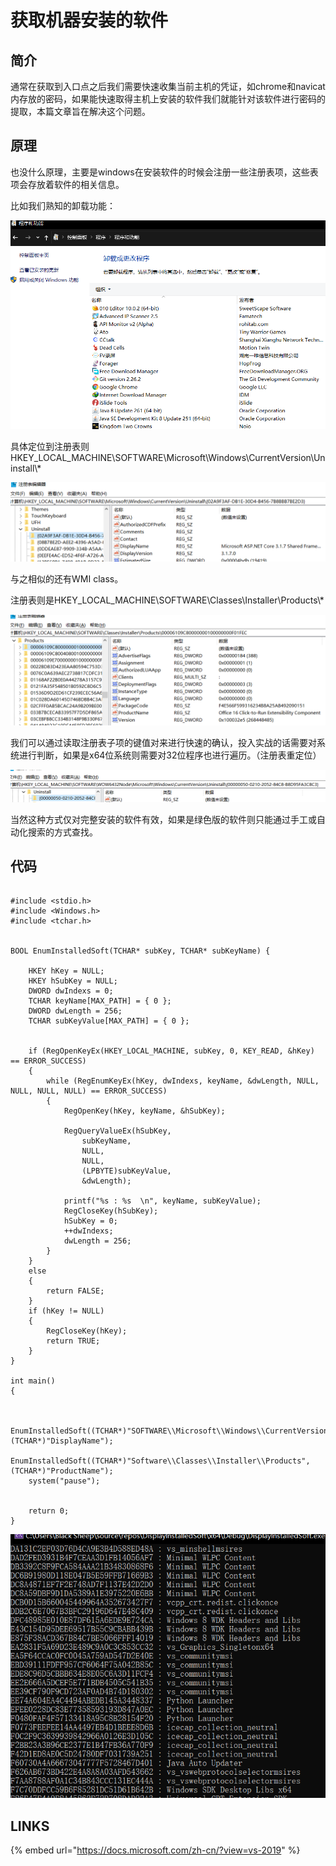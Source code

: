 # 获取机器安装的软件

## 简介

通常在获取到入口点之后我们需要快速收集当前主机的凭证，如chrome和navicat内存放的密码，如果能快速取得主机上安装的软件我们就能针对该软件进行密码的提取，本篇文章旨在解决这个问题。

## 原理

也没什么原理，主要是windows在安装软件的时候会注册一些注册表项，这些表项会存放着软件的相关信息。

比如我们熟知的卸载功能：

![](../.gitbook/assets/image%20%28163%29.png)

具体定位到注册表则HKEY\_LOCAL\_MACHINE\SOFTWARE\Microsoft\Windows\CurrentVersion\Uninstall\\*

![](../.gitbook/assets/image%20%28159%29.png)

与之相似的还有WMI class。

注册表则是HKEY\_LOCAL\_MACHINE\SOFTWARE\Classes\Installer\Products\\*

![](../.gitbook/assets/image%20%28160%29.png)

我们可以通过读取注册表子项的键值对来进行快速的确认，投入实战的话需要对系统进行判断，如果是x64位系统则需要对32位程序也进行遍历。（注册表重定位）

![](../.gitbook/assets/image%20%28161%29.png)

当然这种方式仅对完整安装的软件有效，如果是绿色版的软件则只能通过手工或自动化搜索的方式查找。

## 代码

```text

#include <stdio.h>
#include <Windows.h>
#include <tchar.h>


BOOL EnumInstalledSoft(TCHAR* subKey, TCHAR* subKeyName) {

	HKEY hKey = NULL;
	HKEY hSubKey = NULL;
	DWORD dwIndexs = 0;
	TCHAR keyName[MAX_PATH] = { 0 };
	DWORD dwLength = 256;
	TCHAR subKeyValue[MAX_PATH] = { 0 };


	if (RegOpenKeyEx(HKEY_LOCAL_MACHINE, subKey, 0, KEY_READ, &hKey) == ERROR_SUCCESS)
	{
		while (RegEnumKeyEx(hKey, dwIndexs, keyName, &dwLength, NULL, NULL, NULL, NULL) == ERROR_SUCCESS)
		{
			RegOpenKey(hKey, keyName, &hSubKey);

			RegQueryValueEx(hSubKey,
				subKeyName,
				NULL,
				NULL,
				(LPBYTE)subKeyValue,
				&dwLength);

			printf("%s : %s  \n", keyName, subKeyValue);
			RegCloseKey(hSubKey);
			hSubKey = 0;
			++dwIndexs;
			dwLength = 256;
		}
	}
	else
	{
		return FALSE;
	}
	if (hKey != NULL)
	{
		RegCloseKey(hKey);
		return TRUE;
	}
}

int main()
{


	EnumInstalledSoft((TCHAR*)"SOFTWARE\\Microsoft\\Windows\\CurrentVersion\\Uninstall",(TCHAR*)"DisplayName");
	EnumInstalledSoft((TCHAR*)"Software\\Classes\\Installer\\Products", (TCHAR*)"ProductName");
	system("pause");


	return 0;
}

```

![](../.gitbook/assets/image%20%28162%29.png)

## LINKS

{% embed url="https://docs.microsoft.com/zh-cn/?view=vs-2019" %}




